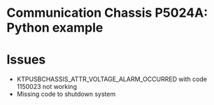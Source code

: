 # Communication Chassis P5024A: Python example

# Issues
- KTPUSBCHASSIS_ATTR_VOLTAGE_ALARM_OCCURRED with code 1150023 not working
- Missing code to shutdown system

